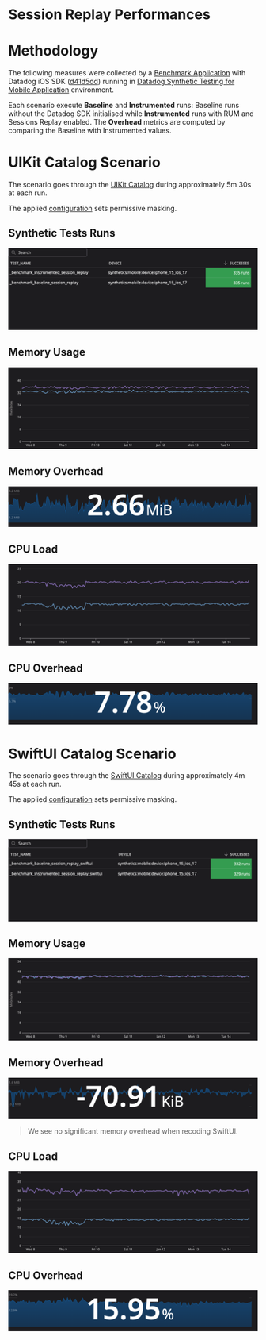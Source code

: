 # Session Replay Performances

# Methodology

The following measures were collected by a [Benchmark Application](https://github.com/DataDog/dd-sdk-ios/tree/develop/BenchmarkTests) with Datadog iOS SDK ([d41d5dd](https://github.com/DataDog/dd-sdk-ios/commit/d41d5dd2a14c1533f1384b4a9d22801c68abad71)) running in [Datadog Synthetic Testing for Mobile Application](https://docs.datadoghq.com/synthetics/mobile_app_testing/) environment.

Each scenario execute **Baseline** and **Instrumented** runs: Baseline runs without the Datadog SDK initialised while **Instrumented** runs with RUM and Sessions Replay enabled.
The **Overhead** metrics are computed by comparing the Baseline with Instrumented values.

# UIKit Catalog Scenario

The scenario goes through the [UIKit Catalog](https://developer.apple.com/documentation/uikit/views_and_controls/uikit_catalog_creating_and_customizing_views_and_controls) during approximately 5m 30s at each run.

The applied [configuration](https://github.com/DataDog/dd-sdk-ios/blob/d41d5dd2a14c1533f1384b4a9d22801c68abad71/BenchmarkTests/Runner/Scenarios/SessionReplay/SessionReplayScenario.swift#L23-L45) sets permissive masking.


## Synthetic Tests Runs

![graph image](images/3192494145857827.png)

## Memory Usage

![graph image](images/8737857257350907.png)

## Memory Overhead

![graph image](images/8905638968308716.png)

## CPU Load

![graph image](images/8116457404167432.png)


## CPU Overhead

![graph image](images/06351283027023702.png)


# SwiftUI Catalog Scenario

The scenario goes through the [SwiftUI Catalog](https://github.com/barbaramartina/swiftuicatalog) during approximately 4m 45s at each run.

The applied [configuration](https://github.com/DataDog/dd-sdk-ios/blob/d41d5dd2a14c1533f1384b4a9d22801c68abad71/BenchmarkTests/Runner/Scenarios/SessionReplay/SessionReplaySwiftUIScenario.swift#L23-L44) sets permissive masking.


## Synthetic Tests Runs

![graph image](images/8871395869966259.png)

## Memory Usage

![graph image](images/385773249719056.png)

## Memory Overhead

![graph image](images/26979705914111296.png)
> We see no significant memory overhead when recoding SwiftUI.


## CPU Load

![graph image](images/2095333423650021.png)


## CPU Overhead

![graph image](images/6851476281144375.png)
